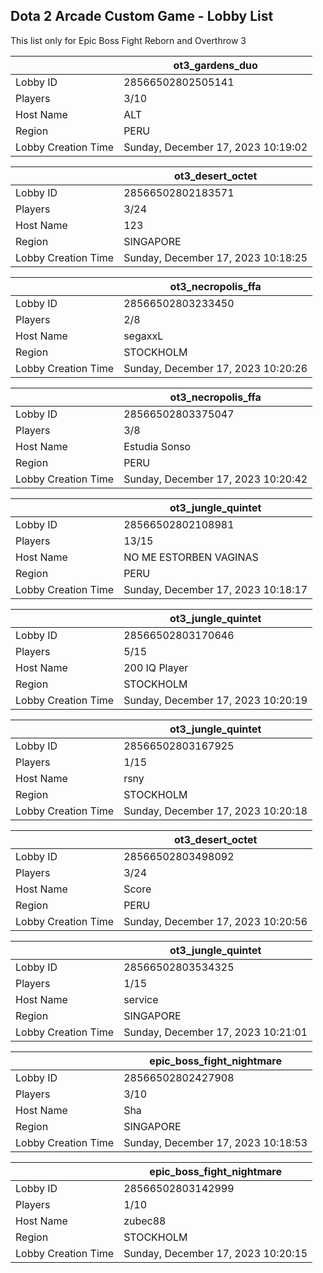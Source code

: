 ## Dota 2 Arcade Custom Game - Lobby List

This list only for Epic Boss Fight Reborn and Overthrow 3

|  | ot3_gardens_duo |
| ------ | ------ |
| Lobby ID | 28566502802505141 |
| Players | 3/10 |
| Host Name | ALT |
| Region | PERU |
| Lobby Creation Time | Sunday, December 17, 2023 10:19:02 |


|  | ot3_desert_octet |
| ------ | ------ |
| Lobby ID | 28566502802183571 |
| Players | 3/24 |
| Host Name | 123 |
| Region | SINGAPORE |
| Lobby Creation Time | Sunday, December 17, 2023 10:18:25 |


|  | ot3_necropolis_ffa |
| ------ | ------ |
| Lobby ID | 28566502803233450 |
| Players | 2/8 |
| Host Name | segaxxL |
| Region | STOCKHOLM |
| Lobby Creation Time | Sunday, December 17, 2023 10:20:26 |


|  | ot3_necropolis_ffa |
| ------ | ------ |
| Lobby ID | 28566502803375047 |
| Players | 3/8 |
| Host Name | Estudia Sonso |
| Region | PERU |
| Lobby Creation Time | Sunday, December 17, 2023 10:20:42 |


|  | ot3_jungle_quintet |
| ------ | ------ |
| Lobby ID | 28566502802108981 |
| Players | 13/15 |
| Host Name | NO ME ESTORBEN VAGINAS |
| Region | PERU |
| Lobby Creation Time | Sunday, December 17, 2023 10:18:17 |


|  | ot3_jungle_quintet |
| ------ | ------ |
| Lobby ID | 28566502803170646 |
| Players | 5/15 |
| Host Name | 200 IQ Player |
| Region | STOCKHOLM |
| Lobby Creation Time | Sunday, December 17, 2023 10:20:19 |


|  | ot3_jungle_quintet |
| ------ | ------ |
| Lobby ID | 28566502803167925 |
| Players | 1/15 |
| Host Name | rsny |
| Region | STOCKHOLM |
| Lobby Creation Time | Sunday, December 17, 2023 10:20:18 |


|  | ot3_desert_octet |
| ------ | ------ |
| Lobby ID | 28566502803498092 |
| Players | 3/24 |
| Host Name | Score |
| Region | PERU |
| Lobby Creation Time | Sunday, December 17, 2023 10:20:56 |


|  | ot3_jungle_quintet |
| ------ | ------ |
| Lobby ID | 28566502803534325 |
| Players | 1/15 |
| Host Name | service |
| Region | SINGAPORE |
| Lobby Creation Time | Sunday, December 17, 2023 10:21:01 |


|  | epic_boss_fight_nightmare |
| ------ | ------ |
| Lobby ID | 28566502802427908 |
| Players | 3/10 |
| Host Name | Sha |
| Region | SINGAPORE |
| Lobby Creation Time | Sunday, December 17, 2023 10:18:53 |


|  | epic_boss_fight_nightmare |
| ------ | ------ |
| Lobby ID | 28566502803142999 |
| Players | 1/10 |
| Host Name | zubec88 |
| Region | STOCKHOLM |
| Lobby Creation Time | Sunday, December 17, 2023 10:20:15 |


